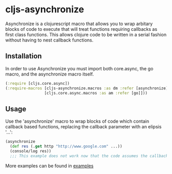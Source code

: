 # cljs-asynchronize

Asynchronize is a clojurescript macro that allows you to wrap arbitary blocks of code to execute that will treat
functions requiring callbacks as first class functions. This allows clojure code to be written in a serial fashion
without having to nest callback functions.

## Installation

In order to use Asynchronize you must import both core.async, the go macro, and the asynchronize macro itself.

```clojure
(:require [cljs.core.async])
(:require-macros [cljs-asynchronize.macros :as dm :refer [asynchronize]]
                 [cljs.core.async.macros :as am :refer [go]]))
```

## Usage

Use the 'asynchronize' macro to wrap blocks of code which contain callback based functions, replacing the callback parameter
with an elipsis '...':

```clojure
(asynchronize
  (def res (.get http "http://www.google.com" ...))
  (console/log res))
  ;;; This example does not work now that the code assumes the callback is (fn [err res] ...)
```

More examples can be found in [examples](https://github.com/gilbertw1/cljs-asynchronize/tree/master/examples)
